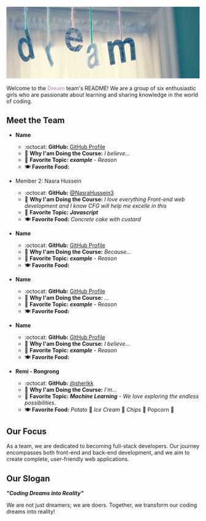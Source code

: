 ![Local Image](./dream-cover.jpg)

Welcome to the <span style="color: #c5a2c9;">**Dream**</span> team's README! We are a group of six enthusiastic girls who are passionate about learning and sharing knowledge in the world of coding.

## Meet the Team

- **Name**
  - :octocat: **GitHub:** [GitHub Profile](URL)
  - :thought_balloon: **Why I'am Doing the Course:** *I believe...*
  - :star2: **Favorite Topic:** ***example*** - *Reason*
  - :plate_with_cutlery: **Favorite Food:** 

- Member 2: Nasra Hussein
  - :octocat: **GitHub:** [@NasraHussein3](https://github.com/NasraHussein3)
  - :thought_balloon: **Why I'am Doing the Course:** *I love everything Front-end web development and I know CFG will help me excelle in this*
  - :star2: **Favorite Topic:** ***Javascript*** 
  - :plate_with_cutlery: **Favorite Food:** *Concrete cake with custard*

- **Name**
  - :octocat: **GitHub:** [GitHub Profile](URL)
  - :thought_balloon: **Why I'am Doing the Course:** *Because...*
  - :star2: **Favorite Topic:** ***example*** - *Reason*
  - :plate_with_cutlery: **Favorite Food:**

- **Name**
  - :octocat: **GitHub:** [GitHub Profile](URL)
  - :thought_balloon: **Why I'am Doing the Course:** *...*
  - :star2: **Favorite Topic:** ***example*** - *Reason*
  - :plate_with_cutlery: **Favorite Food:** 

- **Name**
  - :octocat: **GitHub:** [GitHub Profile](URL)
  - :thought_balloon: **Why I'am Doing the Course:** *I believe...*
  - :star2: **Favorite Topic:** ***example*** - *Reason*
  - :plate_with_cutlery: **Favorite Food:**

- **Remi - Rongrong**
  - :octocat: **GitHub:** [@sherlkk](https://github.com/sherlkk)
  - :thought_balloon: **Why I'am Doing the Course:** *I'm...*
  - :star2: **Favorite Topic:** ***Machine Learning*** - *We love exploring the endless possibilities.*
  - :plate_with_cutlery: **Favorite Food:** *Potato* :potato: *Ice Cream* :ice_cream: *Chips* :fries: Popcorn :popcorn:

## Our Focus

As a team, we are dedicated to becoming full-stack developers. Our journey encompasses both front-end and back-end development, and we aim to create complete, user-friendly web applications.

## Our Slogan

***"Coding Dreams into Reality"***

We are not just dreamers; we are doers. Together, we transform our coding dreams into reality!

